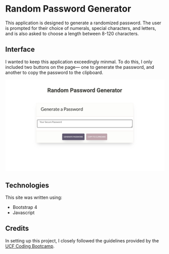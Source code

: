 # Random Password Generator

This application is designed to generate a randomized password. The user is prompted for their choice of numerals, special characters, and letters, and is also asked to choose a length between 8-120 characters.

## Interface

I wanted to keep this application exceedingly minmal. To do this, I only included two buttons on the page— one to generate the password, and another to copy the password to the clipboard.

![Password Generator UI](https://github.com/Andreloui5/Random-Password-Generator/blob/master/images/Screen%20Shot%202019-12-04%20at%205.26.29%20PM.png?raw=true "UI for Password Generator")

## Technologies

This site was written using:
* Bootstrap 4
* Javascript

## Credits

In setting up this project, I closely followed the guidelines provided by the [UCF Coding Bootcamp](https://github.com/UCF-Coding-Boot-Camp/UCF-ORL-FSF-FT-11-2019-U-C).